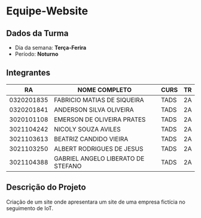 # **Equipe-Website**

## Dados da Turma
* Dia da semana: **Terça-Ferira**
* Período: **Noturno**

## Integrantes
| RA        | NOME COMPLETO                      | CURS | TR |
|-----------|------------------------------------|------|----|
|0320201835 | FABRICIO MATIAS DE SIQUEIRA        | TADS | 2A |
|0320201841 | ANDERSON SILVA OLIVEIRA            | TADS | 2A |
|3020101108 | EMERSON DE OLIVEIRA PRATES         | TADS | 2A |
|3021104242 | NICOLY SOUZA AVILES                | TADS | 2A |
|3021103613 | BEATRIZ CANDIDO VIEIRA             | TADS | 2A |
|3021103250 | ALBERT RODRIGUES DE JESUS          | TADS | 2A |
|3021104388 | GABRIEL ANGELO LIBERATO DE STEFANO | TADS | 2A |
## Descrição do Projeto
Criação de um site onde apresentara um site de uma empresa fictícia no seguimento de IoT.